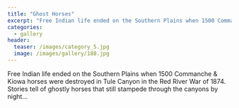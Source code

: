 ```yaml
---
title: "Ghost Horses"
excerpt: "Free Indian life ended on the Southern Plains when 1500 Commanche & Kiowa horses were destroyed in Tule Canyon in the Red River War of 1874."
categories:
  - gallery
header:
  teaser: /images/category_5.jpg
  image: /images/gallery/188.jpg
---
```

Free Indian life ended on the Southern Plains when 1500 Commanche & Kiowa horses were destroyed in Tule Canyon in the Red River War of 1874. Stories tell of ghostly horses that still stampede through the canyons by night...
